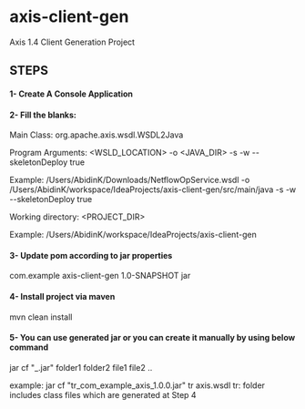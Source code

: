 # axis-client-gen
Axis 1.4 Client Generation Project

## STEPS

#### 1- Create A Console Application

#### 2- Fill the blanks:

Main Class: org.apache.axis.wsdl.WSDL2Java

Program Arguments: <WSLD_LOCATION> -o <JAVA_DIR> -s -w --skeletonDeploy true

Example:
/Users/AbidinK/Downloads/NetflowOpService.wsdl -o /Users/AbidinK/workspace/IdeaProjects/axis-client-gen/src/main/java -s -w --skeletonDeploy true

Working directory: <PROJECT_DIR>

Example:
/Users/AbidinK/workspace/IdeaProjects/axis-client-gen

#### 3- Update pom according to jar properties
<groupId>com.example</groupId>
<artifactId>axis-client-gen</artifactId>
<version>1.0-SNAPSHOT</version>
<packaging>jar</packaging>

#### 4- Install project via maven
mvn clean install

#### 5- You can use generated jar or you can create it manually by using below command
jar cf "<jar-name>_<jar-version>.jar" folder1 folder2 file1 file2 ..

example:
jar cf "tr_com_example_axis_1.0.0.jar" tr axis.wsdl
tr: folder includes class files which are generated at Step 4

